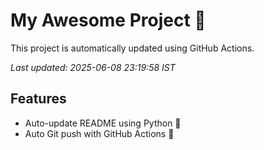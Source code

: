 # My Awesome Project 🚀

This project is automatically updated using GitHub Actions.

_Last updated: 2025-06-08 23:19:58 IST_

## Features
- Auto-update README using Python 🐍
- Auto Git push with GitHub Actions 🤖
